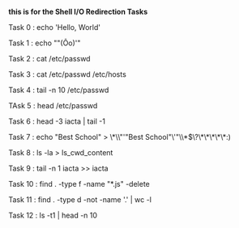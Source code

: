 **this is for the Shell I/O Redirection Tasks**

Task 0 : echo 'Hello, World'

Task 1 : echo "\"(Ôo)'"

Task 2 : cat /etc/passwd

Task 3 : cat /etc/passwd /etc/hosts                                                                                                                    

Task 4 : tail -n 10 /etc/passwd

TAsk 5 : head /etc/passwd

Task 6 : head -3 iacta | tail -1

Task 7 : echo "Best School" > \\\*\\\\"'\"Best School\"\\'"\\\\\*\$\\\?\\\*\\\*\\\*\\\*\\\*\:\)

Task 8 : ls -la > ls_cwd_content

Task 9 : tail -n 1 iacta >> iacta

Task 10 : find . -type f -name "*.js" -delete

Task 11 : find . -type d -not -name '.' | wc -l

Task 12 : ls -t1 | head -n 10


